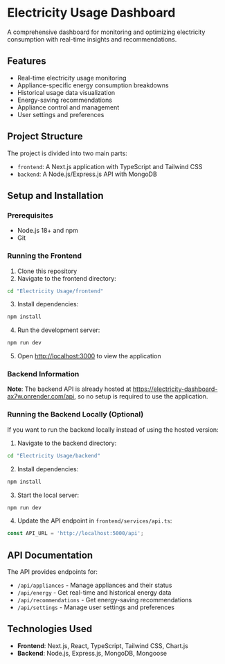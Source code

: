 # Electricity Usage Dashboard

A comprehensive dashboard for monitoring and optimizing electricity consumption with real-time insights and recommendations.


## Features

- Real-time electricity usage monitoring
- Appliance-specific energy consumption breakdowns
- Historical usage data visualization
- Energy-saving recommendations
- Appliance control and management
- User settings and preferences

## Project Structure

The project is divided into two main parts:

- `frontend`: A Next.js application with TypeScript and Tailwind CSS
- `backend`: A Node.js/Express.js API with MongoDB

## Setup and Installation

### Prerequisites

- Node.js 18+ and npm
- Git

### Running the Frontend

1. Clone this repository
2. Navigate to the frontend directory:

```bash
cd "Electricity Usage/frontend"
```

3. Install dependencies:

```bash
npm install
```

4. Run the development server:

```bash
npm run dev
```

5. Open [http://localhost:3000](http://localhost:3000) to view the application

### Backend Information

**Note**: The backend API is already hosted at https://electricity-dashboard-ax7w.onrender.com/api, so no setup is required to use the application.

### Running the Backend Locally (Optional)

If you want to run the backend locally instead of using the hosted version:

1. Navigate to the backend directory:

```bash
cd "Electricity Usage/backend"
```

2. Install dependencies:

```bash
npm install
```

3. Start the local server:

```bash
npm run dev
```

4. Update the API endpoint in `frontend/services/api.ts`:

```typescript
const API_URL = 'http://localhost:5000/api';
```

## API Documentation

The API provides endpoints for:

- `/api/appliances` - Manage appliances and their status
- `/api/energy` - Get real-time and historical energy data
- `/api/recommendations` - Get energy-saving recommendations
- `/api/settings` - Manage user settings and preferences

## Technologies Used

- **Frontend**: Next.js, React, TypeScript, Tailwind CSS, Chart.js
- **Backend**: Node.js, Express.js, MongoDB, Mongoose


